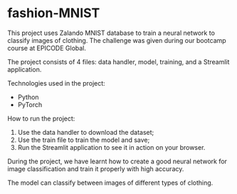 # fashion-MNIST

This project uses Zalando MNIST database to train a neural network to classify images of clothing. The challenge was given during our bootcamp course at EPICODE Global. 

The project consists of 4 files: data handler, model, training, and a Streamlit application. 

Technologies used in the project:

- Python
- PyTorch

How to run the project:
1. Use the data handler to download the dataset;
2. Use the train file to train the model and save;
3. Run the Streamlit application to see it in action on your browser.

During the project, we have learnt how to create a good neural network for image classification and train it properly with high accuracy. 

The model can classify between images of different types of clothing.
